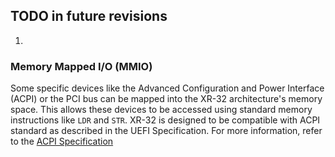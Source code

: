 ## TODO in future revisions

1.
### Memory Mapped I/O (MMIO)

Some specific devices like the Advanced Configuration and Power Interface (ACPI) or the PCI bus can be mapped into the XR-32 architecture's memory space. This allows these devices to be accessed using standard memory instructions like `LDR` and `STR`. XR-32 is designed to be compatible with ACPI standard as described in the UEFI Specification. For more information, refer to the [ACPI Specification](https://uefi.org/htmlspecs/ACPI_Spec_6_4_html/Frontmatter/Overview/Overview.html)